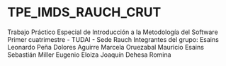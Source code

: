 # TPE_IMDS_RAUCH_CRUT
Trabajo Práctico Especial de Introducción a la Metodología del Software
Primer cuatrimestre - TUDAI - Sede Rauch
Integrantes del grupo:
Esains Leonardo
Peña Dolores
Aguirre Marcela
Oruezabal Mauricio
Esains Sebastián
Miller Eugenio
Eloiza Joaquín
Dehesa Romina
